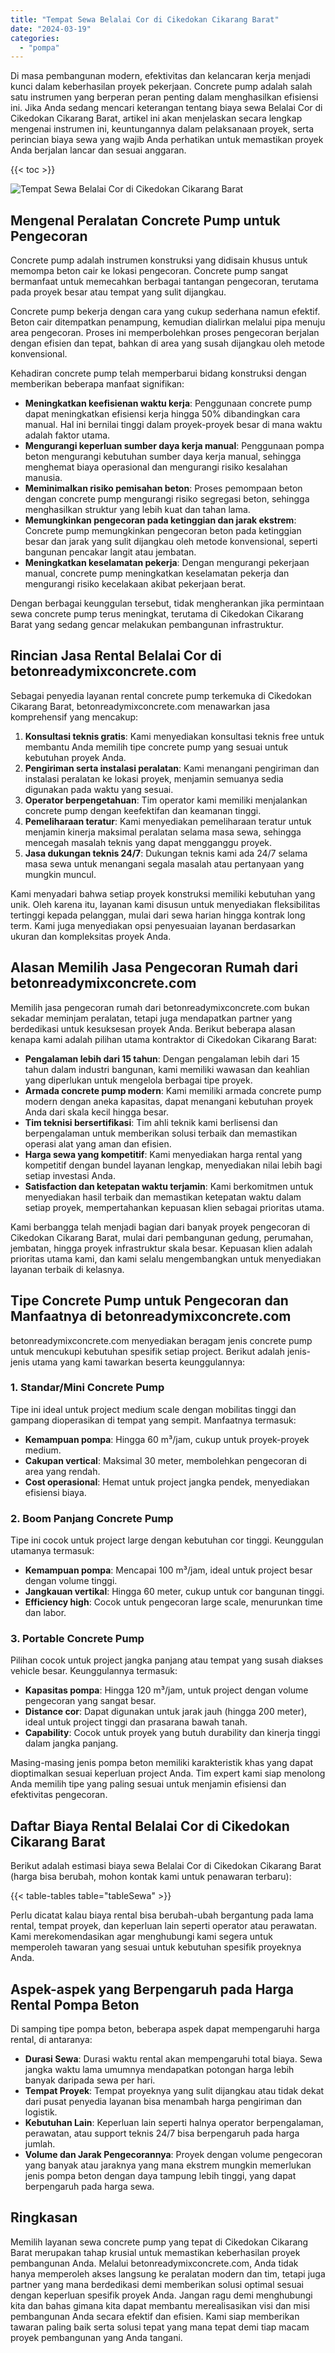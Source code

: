 ```yaml
---
title: "Tempat Sewa Belalai Cor di Cikedokan Cikarang Barat"
date: "2024-03-19"
categories: 
  - "pompa"
---
```


Di masa pembangunan modern, efektivitas dan kelancaran kerja menjadi kunci dalam keberhasilan proyek pekerjaan. Concrete pump adalah salah satu instrumen yang berperan peran penting dalam menghasilkan efisiensi ini. Jika Anda sedang mencari keterangan tentang biaya sewa Belalai Cor di Cikedokan Cikarang Barat, artikel ini akan menjelaskan secara lengkap mengenai instrumen ini, keuntungannya dalam pelaksanaan proyek, serta perincian biaya sewa yang wajib Anda perhatikan untuk memastikan proyek Anda berjalan lancar dan sesuai anggaran.

{{< toc >}}

![Tempat Sewa Belalai Cor di Cikedokan Cikarang Barat](https://betoncor8.github.io/pump/concrete-pump%20(22).png)

## Mengenal Peralatan Concrete Pump untuk Pengecoran

Concrete pump adalah instrumen konstruksi yang didisain khusus untuk memompa beton cair ke lokasi pengecoran. Concrete pump sangat bermanfaat untuk memecahkan berbagai tantangan pengecoran, terutama pada proyek besar atau tempat yang sulit dijangkau.

Concrete pump bekerja dengan cara yang cukup sederhana namun efektif. Beton cair ditempatkan penampung, kemudian dialirkan melalui pipa menuju area pengecoran. Proses ini memperbolehkan proses pengecoran berjalan dengan efisien dan tepat, bahkan di area yang susah dijangkau oleh metode konvensional.

Kehadiran concrete pump telah memperbarui bidang konstruksi dengan memberikan beberapa manfaat signifikan:

- **Meningkatkan keefisienan waktu kerja**: Penggunaan concrete pump dapat meningkatkan efisiensi kerja hingga 50% dibandingkan cara manual. Hal ini bernilai tinggi dalam proyek-proyek besar di mana waktu adalah faktor utama.
- **Mengurangi keperluan sumber daya kerja manual**: Penggunaan pompa beton mengurangi kebutuhan sumber daya kerja manual, sehingga menghemat biaya operasional dan mengurangi risiko kesalahan manusia.
- **Meminimalkan risiko pemisahan beton**: Proses pemompaan beton dengan concrete pump mengurangi risiko segregasi beton, sehingga menghasilkan struktur yang lebih kuat dan tahan lama.
- **Memungkinkan pengecoran pada ketinggian dan jarak ekstrem**: Concrete pump memungkinkan pengecoran beton pada ketinggian besar dan jarak yang sulit dijangkau oleh metode konvensional, seperti bangunan pencakar langit atau jembatan.
- **Meningkatkan keselamatan pekerja**: Dengan mengurangi pekerjaan manual, concrete pump meningkatkan keselamatan pekerja dan mengurangi risiko kecelakaan akibat pekerjaan berat.

Dengan berbagai keunggulan tersebut, tidak mengherankan jika permintaan sewa concrete pump terus meningkat, terutama di Cikedokan Cikarang Barat yang sedang gencar melakukan pembangunan infrastruktur.

## Rincian Jasa Rental Belalai Cor di betonreadymixconcrete.com

Sebagai penyedia layanan rental concrete pump terkemuka di Cikedokan Cikarang Barat, betonreadymixconcrete.com menawarkan jasa komprehensif yang mencakup:

1. **Konsultasi teknis gratis**: Kami menyediakan konsultasi teknis free untuk membantu Anda memilih tipe concrete pump yang sesuai untuk kebutuhan proyek Anda.
2. **Pengiriman serta instalasi peralatan**: Kami menangani pengiriman dan instalasi peralatan ke lokasi proyek, menjamin semuanya sedia digunakan pada waktu yang sesuai.
3. **Operator berpengetahuan**: Tim operator kami memiliki menjalankan concrete pump dengan keefektifan dan keamanan tinggi.
4. **Pemeliharaan teratur**: Kami menyediakan pemeliharaan teratur untuk menjamin kinerja maksimal peralatan selama masa sewa, sehingga mencegah masalah teknis yang dapat mengganggu proyek.
5. **Jasa dukungan teknis 24/7**: Dukungan teknis kami ada 24/7 selama masa sewa untuk menangani segala masalah atau pertanyaan yang mungkin muncul.

Kami menyadari bahwa setiap proyek konstruksi memiliki kebutuhan yang unik. Oleh karena itu, layanan kami disusun untuk menyediakan fleksibilitas tertinggi kepada pelanggan, mulai dari sewa harian hingga kontrak long term. Kami juga menyediakan opsi penyesuaian layanan berdasarkan ukuran dan kompleksitas proyek Anda.

## Alasan Memilih Jasa Pengecoran Rumah dari betonreadymixconcrete.com

Memilih jasa pengecoran rumah dari betonreadymixconcrete.com bukan sekadar meminjam peralatan, tetapi juga mendapatkan partner yang berdedikasi untuk kesuksesan proyek Anda. Berikut beberapa alasan kenapa kami adalah pilihan utama kontraktor di Cikedokan Cikarang Barat:

- **Pengalaman lebih dari 15 tahun**: Dengan pengalaman lebih dari 15 tahun dalam industri bangunan, kami memiliki wawasan dan keahlian yang diperlukan untuk mengelola berbagai tipe proyek.
- **Armada concrete pump modern**: Kami memiliki armada concrete pump modern dengan aneka kapasitas, dapat menangani kebutuhan proyek Anda dari skala kecil hingga besar.
- **Tim teknisi bersertifikasi**: Tim ahli teknik kami berlisensi dan berpengalaman untuk memberikan solusi terbaik dan memastikan operasi alat yang aman dan efisien.
- **Harga sewa yang kompetitif**: Kami menyediakan harga rental yang kompetitif dengan bundel layanan lengkap, menyediakan nilai lebih bagi setiap investasi Anda.
- **Satisfaction dan ketepatan waktu terjamin**: Kami berkomitmen untuk menyediakan hasil terbaik dan memastikan ketepatan waktu dalam setiap proyek, mempertahankan kepuasan klien sebagai prioritas utama.

Kami berbangga telah menjadi bagian dari banyak proyek pengecoran di Cikedokan Cikarang Barat, mulai dari pembangunan gedung, perumahan, jembatan, hingga proyek infrastruktur skala besar. Kepuasan klien adalah prioritas utama kami, dan kami selalu mengembangkan untuk menyediakan layanan terbaik di kelasnya.

## Tipe Concrete Pump untuk Pengecoran dan Manfaatnya di betonreadymixconcrete.com

betonreadymixconcrete.com menyediakan beragam jenis concrete pump untuk mencukupi kebutuhan spesifik setiap project. Berikut adalah jenis-jenis utama yang kami tawarkan beserta keunggulannya:

### 1\. Standar/Mini Concrete Pump

Tipe ini ideal untuk project medium scale dengan mobilitas tinggi dan gampang dioperasikan di tempat yang sempit. Manfaatnya termasuk:

- **Kemampuan pompa**: Hingga 60 m³/jam, cukup untuk proyek-proyek medium.
- **Cakupan vertical**: Maksimal 30 meter, membolehkan pengecoran di area yang rendah.
- **Cost operasional**: Hemat untuk project jangka pendek, menyediakan efisiensi biaya.

### 2\. Boom Panjang Concrete Pump

Tipe ini cocok untuk project large dengan kebutuhan cor tinggi. Keunggulan utamanya termasuk:

- **Kemampuan pompa**: Mencapai 100 m³/jam, ideal untuk project besar dengan volume tinggi.
- **Jangkauan vertikal**: Hingga 60 meter, cukup untuk cor bangunan tinggi.
- **Efficiency high**: Cocok untuk pengecoran large scale, menurunkan time dan labor.

### 3\. Portable Concrete Pump

Pilihan cocok untuk project jangka panjang atau tempat yang susah diakses vehicle besar. Keunggulannya termasuk:

- **Kapasitas pompa**: Hingga 120 m³/jam, untuk project dengan volume pengecoran yang sangat besar.
- **Distance cor**: Dapat digunakan untuk jarak jauh (hingga 200 meter), ideal untuk project tinggi dan prasarana bawah tanah.
- **Capability**: Cocok untuk proyek yang butuh durability dan kinerja tinggi dalam jangka panjang.

Masing-masing jenis pompa beton memiliki karakteristik khas yang dapat dioptimalkan sesuai keperluan project Anda. Tim expert kami siap menolong Anda memilih tipe yang paling sesuai untuk menjamin efisiensi dan efektivitas pengecoran.

## Daftar Biaya Rental Belalai Cor di Cikedokan Cikarang Barat

Berikut adalah estimasi biaya sewa Belalai Cor di Cikedokan Cikarang Barat (harga bisa berubah, mohon kontak kami untuk penawaran terbaru):

{{< table-tables table="tableSewa" >}}

Perlu dicatat kalau biaya rental bisa berubah-ubah bergantung pada lama rental, tempat proyek, dan keperluan lain seperti operator atau perawatan. Kami merekomendasikan agar menghubungi kami segera untuk memperoleh tawaran yang sesuai untuk kebutuhan spesifik proyeknya Anda.

## Aspek-aspek yang Berpengaruh pada Harga Rental Pompa Beton

Di samping tipe pompa beton, beberapa aspek dapat mempengaruhi harga rental, di antaranya:

- **Durasi Sewa**: Durasi waktu rental akan mempengaruhi total biaya. Sewa jangka waktu lama umumnya mendapatkan potongan harga lebih banyak daripada sewa per hari.
- **Tempat Proyek**: Tempat proyeknya yang sulit dijangkau atau tidak dekat dari pusat penyedia layanan bisa menambah harga pengiriman dan logistik.
- **Kebutuhan Lain**: Keperluan lain seperti halnya operator berpengalaman, perawatan, atau support teknis 24/7 bisa berpengaruh pada harga jumlah.
- **Volume dan Jarak Pengecorannya**: Proyek dengan volume pengecoran yang banyak atau jaraknya yang mana ekstrem mungkin memerlukan jenis pompa beton dengan daya tampung lebih tinggi, yang dapat berpengaruh pada harga sewa.

## Ringkasan

Memilih layanan sewa concrete pump yang tepat di Cikedokan Cikarang Barat merupakan tahap krusial untuk memastikan keberhasilan proyek pembangunan Anda. Melalui betonreadymixconcrete.com, Anda tidak hanya memperoleh akses langsung ke peralatan modern dan tim, tetapi juga partner yang mana berdedikasi demi memberikan solusi optimal sesuai dengan keperluan spesifik proyek Anda. Jangan ragu demi menghubungi kita dan bahas gimana kita dapat membantu merealisasikan visi dan misi pembangunan Anda secara efektif dan efisien. Kami siap memberikan tawaran paling baik serta solusi tepat yang mana tepat demi tiap macam proyek pembangunan yang Anda tangani.
